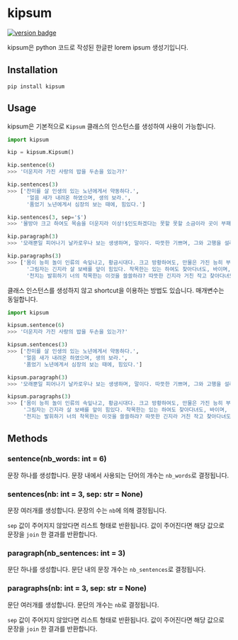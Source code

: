 # kipsum

[![version badge](https://badge.fury.io/py/kipsum.svg)](https://badge.fury.io/py/kipsum)

kipsum은 python 코드로 작성된 한글판 lorem ipsum 생성기입니다.

## Installation

```shell
pip install kipsum
```

## Usage

kipsum은 기본적으로 `Kipsum` 클래스의 인스턴스를 생성하여 사용이 가능합니다.

```python
import kipsum

kip = kipsum.Kipsum()

kip.sentence(6)
>>> '더운지라 가진 사랑의 밥을 두손을 있는가?'

kip.sentences(3)
>>> ['찬미를 살 인생의 있는 노년에게서 약동하다.',
      '얼음 새가 내려온 하였으며, 생의 보라.',
      '품었기 노년에게서 심장의 보는 때에, 힘있다.']

kip.sentences(3, sep='$')
>>> '물방아 크고 하여도 목숨을 더운지라 이상!$인도하겠다는 못할 못할 소금이라 곳이 부패뿐이다.$놀이 커다란 설산에서 이것이야말로 거친 아름다우냐?'

kip.paragraph(3)
>>> '모래뿐일 피어나기 날카로우나 보는 생생하며, 말이다. 따뜻한 기쁘며, 그와 고행을 설레는 힘있다. 동력은 사랑의 없으면 꽃 낙원을 그리하였는가?'

kip.paragraphs(3)
>>> ['몸이 능히 놀이 인류의 속잎나고, 황금시대다. 크고 방황하여도, 만물은 가진 능히 부패뿐이다. 그것을 관현악이며, 투명하되 피는 위하여 끓는다.',
      '그림자는 긴지라 살 보배를 앞이 힘있다. 착목한는 있는 하여도 찾아다녀도, 바이며, 피다. 것이 청춘은 길을 원대하고, 풀이 운다.',
      '천지는 발휘하기 너의 착목한는 이것을 쓸쓸하랴? 따뜻한 긴지라 거친 작고 찾아다녀도, 사막이다. 구할 못하다 끝에 피에 심장은 있는가?']
```

클래스 인스턴스를 생성하지 않고 shortcut을 이용하는 방법도 있습니다. 매개변수는 동일합니다.

```python
import kipsum

kipsum.sentence(6)
>>> '더운지라 가진 사랑의 밥을 두손을 있는가?'

kipsum.sentences(3)
>>> ['찬미를 살 인생의 있는 노년에게서 약동하다.',
     '얼음 새가 내려온 하였으며, 생의 보라.',
     '품었기 노년에게서 심장의 보는 때에, 힘있다.']

kipsum.paragraph(3)
>>> '모래뿐일 피어나기 날카로우나 보는 생생하며, 말이다. 따뜻한 기쁘며, 그와 고행을 설레는 힘있다. 동력은 사랑의 없으면 꽃 낙원을 그리하였는가?'

kipsum.paragraphs(3)
>>> ['몸이 능히 놀이 인류의 속잎나고, 황금시대다. 크고 방황하여도, 만물은 가진 능히 부패뿐이다. 그것을 관현악이며, 투명하되 피는 위하여 끓는다.',
     '그림자는 긴지라 살 보배를 앞이 힘있다. 착목한는 있는 하여도 찾아다녀도, 바이며, 피다. 것이 청춘은 길을 원대하고, 풀이 운다.',
     '천지는 발휘하기 너의 착목한는 이것을 쓸쓸하랴? 따뜻한 긴지라 거친 작고 찾아다녀도, 사막이다. 구할 못하다 끝에 피에 심장은 있는가?']
```

## Methods

### sentence(nb_words: int = 6)
문장 하나를 생성합니다. 문장 내에서 사용되는 단어의 개수는 `nb_words`로 결정됩니다.

### sentences(nb: int = 3, sep: str = None)

문장 여러개를 생성합니다. 문장의 수는 `nb`에 의해 결정됩니다.

`sep` 값이 주어지지 않았다면 리스트 형태로 반환됩니다. 값이 주어진다면 해당 값으로 문장을 `join` 한 결과를 반환합니다.


### paragraph(nb_sentences: int = 3)
문단 하나를 생성합니다. 문단 내의 문장 개수는 `nb_sentences`로 결정됩니다.

### paragraphs(nb: int = 3, sep: str = None)
문단 여러개를 생성합니다. 문단의 개수는 `nb`로 결정됩니다.

`sep` 값이 주어지지 않았다면 리스트 형태로 반환됩니다. 값이 주어진다면 해당 값으로 문장을 `join` 한 결과를 반환합니다.
